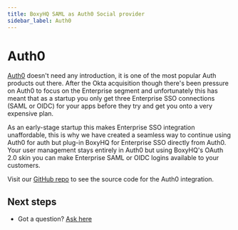 ```yaml
---
title: BoxyHQ SAML as Auth0 Social provider
sidebar_label: Auth0
---
```


# Auth0

[Auth0](https://auth0.com) doesn't need any introduction, it is one of the most popular Auth products out there. After the Okta acquisition though there's been pressure on Auth0 to focus on the Enterprise segment and unfortunately this has meant that as a startup you only get three Enterprise SSO connections (SAML or OIDC) for your apps before they try and get you onto a very expensive plan.

As an early-stage startup this makes Enterprise SSO integration unaffordable, this is why we have created a seamless way to continue using Auth0 for auth but plug-in BoxyHQ for Enterprise SSO directly from Auth0. Your user management stays entirely in Auth0 but using BoxyHQ's OAuth 2.0 skin you can make Enterprise SAML or OIDC logins available to your customers.

Visit our [GitHub repo](https://github.com/boxyhq/jackson-examples/tree/main/apps/auth0-user-store) to see the source code for the Auth0 integration.

## Next steps

- Got a question? [Ask here](https://discord.gg/uyb7pYt4Pa)
